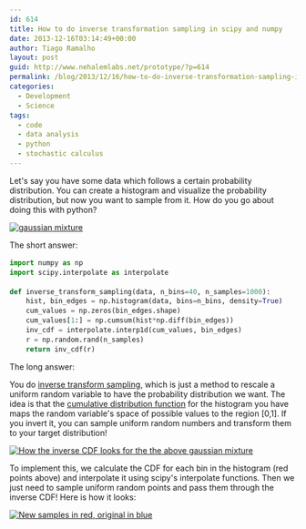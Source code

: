 ```yaml
---
id: 614
title: How to do inverse transformation sampling in scipy and numpy
date: 2013-12-16T03:14:49+00:00
author: Tiago Ramalho
layout: post
guid: http://www.nehalemlabs.net/prototype/?p=614
permalink: /blog/2013/12/16/how-to-do-inverse-transformation-sampling-in-scipy-and-numpy/
categories:
  - Development
  - Science
tags:
  - code
  - data analysis
  - python
  - stochastic calculus
---
```

Let's say you have some data which follows a certain probability distribution.
You can create a histogram and visualize the probability distribution, but now you want to sample from it.
How do you go about doing this with python?

[<img class="size-medium wp-image-629" alt="gaussian mixture" src="/images/2013/12/original-300x218.png" width="300" height="218" srcset="/images/2013/12/original-300x218.png 300w, /images/2013/12/original-1024x744.png 1024w, /images/2013/12/original.png 1100w" sizes="(max-width: 300px) 85vw, 300px" />](/images/2013/12/original.png)

The short answer:

```python
import numpy as np
import scipy.interpolate as interpolate

def inverse_transform_sampling(data, n_bins=40, n_samples=1000):
    hist, bin_edges = np.histogram(data, bins=n_bins, density=True)
    cum_values = np.zeros(bin_edges.shape)
    cum_values[1:] = np.cumsum(hist*np.diff(bin_edges))
    inv_cdf = interpolate.interp1d(cum_values, bin_edges)
    r = np.random.rand(n_samples)
    return inv_cdf(r)
```

The long answer:

You do [inverse transform sampling](en.wikipedia.org/wiki/Inverse_transform_sampling), which is just a method to rescale a uniform random variable to have the probability distribution we want.
The idea is that the [cumulative distribution function](https://en.wikipedia.org/wiki/Cumulative_distribution_function) for the histogram you have maps the random variable's space of possible values to the region [0,1].
If you invert it, you can sample uniform random numbers and transform them to your target distribution!

[<img class="size-large wp-image-628" alt="How the inverse CDF looks for the the above gaussian mixture" src="/images/2013/12/inverse-1024x744.png" width="604" height="438" srcset="/images/2013/12/inverse-1024x744.png 1024w, /images/2013/12/inverse-300x218.png 300w, /images/2013/12/inverse.png 1100w" sizes="(max-width: 709px) 85vw, (max-width: 909px) 67vw, (max-width: 984px) 61vw, (max-width: 1362px) 45vw, 600px" />](/images/2013/12/inverse.png)

To implement this, we calculate the CDF for each bin in the histogram (red points above) and interpolate it using scipy's interpolate functions.
Then we just need to sample uniform random points and pass them through the inverse CDF! Here is how it looks:

[<img class="size-large wp-image-630" alt="New samples in red, original in blue" src="/images/2013/12/sampled-1024x744.png" width="604" height="438" srcset="/images/2013/12/sampled-1024x744.png 1024w, /images/2013/12/sampled-300x218.png 300w, /images/2013/12/sampled.png 1100w" sizes="(max-width: 709px) 85vw, (max-width: 909px) 67vw, (max-width: 984px) 61vw, (max-width: 1362px) 45vw, 600px" />](/images/2013/12/sampled.png)

&nbsp;
